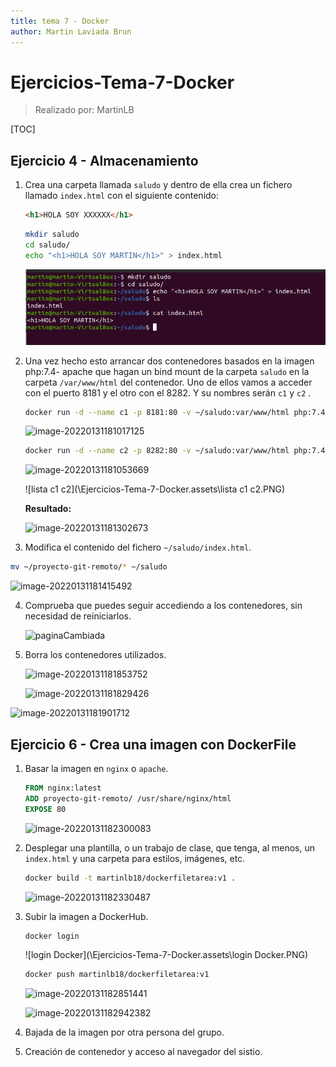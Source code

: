 ```yaml
---
title: tema 7 - Docker
author: Martin Laviada Brun
---
```


# Ejercicios-Tema-7-Docker

> Realizado por: MartinLB

[TOC]

## Ejercicio 4 - Almacenamiento

1. Crea una carpeta llamada `saludo` y dentro de ella crea un fichero llamado `index.html` con el siguiente contenido:

   ```html
   <h1>HOLA SOY XXXXXX</h1>
   ```

   ```bash
   mkdir saludo
   cd saludo/
   echo "<h1>HOLA SOY MARTIN</h1>" > index.html
   ```

   ![image-20220131180607279](Ejercicios-Tema-7-Docker.assets\image-20220131180607279.png)



2. Una vez hecho esto arrancar dos contenedores basados en la imagen php:7.4- apache que hagan un bind mount de la carpeta `saludo` en la carpeta `/var/www/html` del contenedor. Uno de ellos vamos a acceder con el puerto 8181 y el otro con el 8282. Y su nombres serán `c1` y `c2` .

   ```bash
   docker run -d --name c1 -p 8181:80 -v ~/saludo:var/www/html php:7.4-apache
   ```

   ![image-20220131181017125](\Ejercicios-Tema-7-Docker.assets\image-20220131181017125.png)

   ```bash
   docker run -d --name c2 -p 8282:80 -v ~/saludo:var/www/html php:7.4-apache
   ```

   ![image-20220131181053669](\Ejercicios-Tema-7-Docker.assets\image-20220131181053669.png)

   ![lista c1 c2](\Ejercicios-Tema-7-Docker.assets\lista c1 c2.PNG)

   

   **Resultado:**

   ![image-20220131181302673](\Ejercicios-Tema-7-Docker.assets\image-20220131181302673.png)



3.  Modifica el contenido del fichero `~/saludo/index.html`.

   ```bash
   mv ~/proyecto-git-remoto/* ~/saludo
   ```

   ![image-20220131181415492](\Ejercicios-Tema-7-Docker.assets\image-20220131181415492.png)



4. Comprueba que puedes seguir accediendo a los contenedores, sin necesidad de reiniciarlos.

   ![paginaCambiada](\Ejercicios-Tema-7-Docker.assets\paginaCambiada-16436494563081.PNG)



5. Borra los contenedores utilizados.

   ![image-20220131181853752](\Ejercicios-Tema-7-Docker.assets\image-20220131181853752.png)

   ![image-20220131181829426](\Ejercicios-Tema-7-Docker.assets\image-20220131181829426.png)

![image-20220131181901712](\Ejercicios-Tema-7-Docker.assets\image-20220131181901712.png)



## Ejercicio 6 - Crea una imagen con DockerFile

1. Basar la imagen en `nginx` o `apache`.

   ```dockerfile
   FROM nginx:latest
   ADD proyecto-git-remoto/ /usr/share/nginx/html
   EXPOSE 80
   ```

   ![image-20220131182300083](\Ejercicios-Tema-7-Docker.assets\image-20220131182300083.png)

   

2. Desplegar una plantilla, o un trabajo de clase, que tenga, al menos, un `index.html` y una carpeta para estilos, imágenes, etc.

   ```bash
   docker build -t martinlb18/dockerfiletarea:v1 .
   ```

   ![image-20220131182330487](\Ejercicios-Tema-7-Docker.assets\image-20220131182330487.png)



3. Subir la imagen a DockerHub.

   ```bash
   docker login
   ```

   ![login Docker](\Ejercicios-Tema-7-Docker.assets\login Docker.PNG)

   

   ```bash
   docker push martinlb18/dockerfiletarea:v1
   ```

   ![image-20220131182851441](\Ejercicios-Tema-7-Docker.assets\image-20220131182851441.png)

   

   ![image-20220131182942382](\Ejercicios-Tema-7-Docker.assets\image-20220131182942382.png)



4. Bajada de la imagen por otra persona del grupo.





5. Creación de contenedor y acceso al navegador del sistio.



